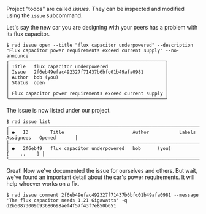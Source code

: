 Project "todos" are called *issues*.  They can be inspected and
modified using the `issue` subcommand.

Let's say the new car you are designing with your peers has a problem with its flux capacitor.

```
$ rad issue open --title "flux capacitor underpowered" --description "Flux capacitor power requirements exceed current supply" --no-announce
╭─────────────────────────────────────────────────────────╮
│ Title   flux capacitor underpowered                     │
│ Issue   2f6eb49efac492327f71437b6bfc01b49afa0981        │
│ Author  bob (you)                                       │
│ Status  open                                            │
│                                                         │
│ Flux capacitor power requirements exceed current supply │
╰─────────────────────────────────────────────────────────╯
```

The issue is now listed under our project.

```
$ rad issue list
╭────────────────────────────────────────────────────────────────────────────────────────────────╮
│ ●   ID        Title                         Author           Labels   Assignees   Opened       │
├────────────────────────────────────────────────────────────────────────────────────────────────┤
│ ●   2f6eb49   flux capacitor underpowered   bob      (you)                        [    ..    ] │
╰────────────────────────────────────────────────────────────────────────────────────────────────╯
```

Great! Now we've documented the issue for ourselves and others. But wait, we've
found an important detail about the car's power requirements. It will help
whoever works on a fix.

```
$ rad issue comment 2f6eb49efac492327f71437b6bfc01b49afa0981 --message 'The flux capacitor needs 1.21 Gigawatts' -q
d2b50873009b93680698aef4f57f43f7e850b651
```
